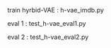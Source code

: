 train hyrbid-VAE : h-vae_imdb.py

eval 1           : test_h-vae_eval1.py

eval 2           : test_h-vae_eval2.py
